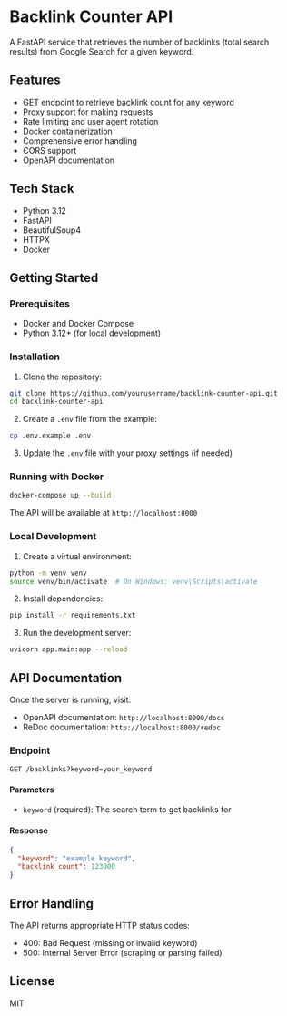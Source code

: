 # Backlink Counter API

A FastAPI service that retrieves the number of backlinks (total search results) from Google Search for a given keyword.

## Features

- GET endpoint to retrieve backlink count for any keyword
- Proxy support for making requests
- Rate limiting and user agent rotation
- Docker containerization
- Comprehensive error handling
- CORS support
- OpenAPI documentation

## Tech Stack

- Python 3.12
- FastAPI
- BeautifulSoup4
- HTTPX
- Docker

## Getting Started

### Prerequisites

- Docker and Docker Compose
- Python 3.12+ (for local development)

### Installation

1. Clone the repository:
```bash
git clone https://github.com/yourusername/backlink-counter-api.git
cd backlink-counter-api
```

2. Create a `.env` file from the example:
```bash
cp .env.example .env
```

3. Update the `.env` file with your proxy settings (if needed)

### Running with Docker

```bash
docker-compose up --build
```

The API will be available at `http://localhost:8000`

### Local Development

1. Create a virtual environment:
```bash
python -m venv venv
source venv/bin/activate  # On Windows: venv\Scripts\activate
```

2. Install dependencies:
```bash
pip install -r requirements.txt
```

3. Run the development server:
```bash
uvicorn app.main:app --reload
```

## API Documentation

Once the server is running, visit:
- OpenAPI documentation: `http://localhost:8000/docs`
- ReDoc documentation: `http://localhost:8000/redoc`

### Endpoint

```
GET /backlinks?keyword=your_keyword
```

#### Parameters

- `keyword` (required): The search term to get backlinks for

#### Response

```json
{
  "keyword": "example keyword",
  "backlink_count": 123000
}
```

## Error Handling

The API returns appropriate HTTP status codes:

- 400: Bad Request (missing or invalid keyword)
- 500: Internal Server Error (scraping or parsing failed)

## License

MIT